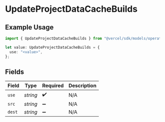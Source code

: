 # UpdateProjectDataCacheBuilds

## Example Usage

```typescript
import { UpdateProjectDataCacheBuilds } from "@vercel/sdk/models/operations/updateprojectdatacache.js";

let value: UpdateProjectDataCacheBuilds = {
  use: "<value>",
};
```

## Fields

| Field              | Type               | Required           | Description        |
| ------------------ | ------------------ | ------------------ | ------------------ |
| `use`              | *string*           | :heavy_check_mark: | N/A                |
| `src`              | *string*           | :heavy_minus_sign: | N/A                |
| `dest`             | *string*           | :heavy_minus_sign: | N/A                |